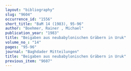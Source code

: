 ```yaml
---
layout: "bibliography"
slug: "9604"
occurrence_id: "1556"
short_title: "BaM 14 (1983), 95-96"
author: "Boehmer, Rainer , Michael"
publication_year: "1983"
title: "Beigaben aus neubabylonischen Gräbern in Uruk"
volume_no_: "14"
pages: "95-96"
journal: "Baghdader Mitteilungen"
title: "Beigaben aus neubabylonischen Gräbern in Uruk"
previous_item: "9607"
---
```


